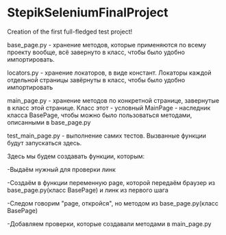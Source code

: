 # StepikSeleniumFinalProject
Creation of the first full-fledged test project!

base_page.py - хранение методов, которые применяются по всему проекту вообще, всё завернуто в класс, чтобы было удобно импортировать.

locators.py - хранение локаторов, в виде констант. Локаторы каждой отдельной страницы завёрнуты в класс, чтобы было удобно импортировать

main_page.py - хранение методов по конкретной странице, завернутые в класс этой странице. Класс этот - условный MainPage - наследник класса BasePage, чтобы можно было пользоваться методами, описанными в base_page.py

test_main_page.py - выполнение самих тестов. Вызванные функции будут запускаться здесь.

Здесь мы будем создавать функции, которым:

-Выдаём нужный для проверки линк

-Создаём в функции переменную page, которой передаём браузер из base_page.py(класс BasePage) и линк из первого шага

-Следом говорим "page, откройся", но методом из base_page.py(класс BasePage)

-Добавляем проверки, которые создавали методами в main_page.py
